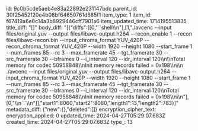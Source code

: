 id: 9c0b5cde5aeb4e83a22892e231147bdc
parent_id: 30f25452f20e4b08bf64650761d685f1
item_type: 1
item_id: f67419a6e0c14a3b8929446cff7901a6
item_updated_time: 1714195513835
title_diff: "[]"
body_diff: "[{\"diffs\":[[0,\"``shell\\\n\"],[1,\"./avcenc --input files/original.yuv --output files/libavc-output.h264 --recon_enable 1 --recon files/libavc-recon.bin  --input_chroma_format YUV_420P --recon_chroma_format YUV_420P  --width 1920 --height 1080 --start_frame 1  --num_frames 85 --rc 3 --max_framerate 45 --tgt_framerate 30  --src_framerate 30 --bframes 0 --i_interval 120 --idr_interval 120\\\n\\\nTotal memory for codec 50958848\\\nInit memory records failed = 0x198\\\n\\\n ./avcenc --input files/original.yuv --output files/libavc-output.h264  --input_chroma_format YUV_420P   --width 1920 --height 1080 --start_frame 1  --num_frames 85 --rc 3 --max_framerate 45 --tgt_framerate 30  --src_framerate 30 --bframes 0 --i_interval 120 --idr_interval 120\\\nTotal memory for codec 50958848\\\nInit memory records failed = 0x198\\\n\\\n\"],[0,\"\\\n```\\\n\"]],\"start1\":8060,\"start2\":8060,\"length1\":13,\"length2\":783}]"
metadata_diff: {"new":{},"deleted":[]}
encryption_cipher_text: 
encryption_applied: 0
updated_time: 2024-04-27T05:29:07.683Z
created_time: 2024-04-27T05:29:07.683Z
type_: 13